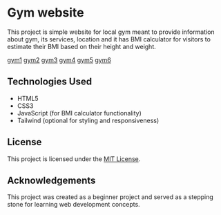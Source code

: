 # Gym website
This project is simple website for local gym meant to provide information about gym, its services, location and it has BMI calculator for visitors to estimate their BMI based on their height and weight.

[gym1](gym1.png)
[gym2](gym2.png)
[gym3](gym3.png)
[gym4](gym4.png)
[gym5](gym5.png)
[gym6](gym6.png)

## Technologies Used

- HTML5
- CSS3
- JavaScript (for BMI calculator functionality)
- Tailwind (optional for styling and responsiveness)

## License

This project is licensed under the [MIT License](LICENSE).

## Acknowledgements

This project was created as a beginner project and served as a stepping stone for learning web development concepts.
